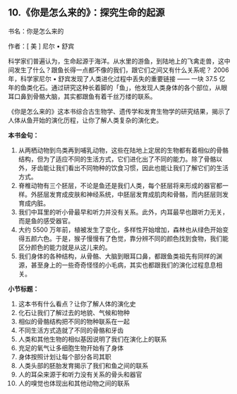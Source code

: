 ## 10.《你是怎么来的》：探究生命的起源
书名：你是怎么来的


作者：[ 美 ] 尼尔 • 舒宾


科学家们普遍认为，生命起源于海洋。从水里的游鱼，到陆地上的飞禽走兽，这中间发生了什么？跟鱼长得一点都不像的我们，跟它们之间又有什么关系呢？
2006 年，科学家尼尔 • 舒宾发现了人类进化过程中丢失的重要链接 —— 一块 37.5 亿年的鱼类化石。通过研究这种长着脚的「鱼」，他发现人类身体的各个部位，从眼耳口鼻到骨骼大脑，其实都跟鱼有着千丝万缕的联系。


《你是怎么来的》这本书综合古生物学、遗传学和发育生物学的研究结果，揭示了人体从鱼开始的演化历程，让你了解人类复杂的演化史。


**本书金句：**


1. 从两栖动物到鸟类再到哺乳动物，这些在陆地上定居的生物都有着相似的骨骼结构，但为了适应不同的生活方式，它们进化出了不同的能力。除了骨骼以外，牙齿能让我们看出不同物种的饮食习惯，因此也能让我们了解它们的生活方式。
2. 脊椎动物有三个胚层，不论是鱼还是我们人类，每个胚层将来形成的器官都一样。外胚层发育成皮肤和神经系统，中胚层发育成肌肉和骨骼，而内胚层则发育成内脏。
3. 我们中耳里的听小骨最早和听力并没有关系。此外，内耳最早也跟听力无关，而是鱼的感受器官。
4. 大约 5500 万年前，植被发生了变化，多样性开始增加，森林也从绿色开始变得五颜六色。于是，猴子慢慢有了色觉，靠分辨不同的颜色找到食物，我们能区分颜色的能力就是从这儿来的。
5. 我们身体的各种结构，从骨骼、大脑到眼耳口鼻，都跟鱼类祖先有同样的渊源，甚至身上的一些奇奇怪怪的小毛病，其实也都跟我们的演化过程息息相关。

**小节标题：**


1. 这本书有什么看点？让你了解人体的演化史
2. 化石让我们了解过去的地貌、气候和物种
3. 相似的骨骼结构把不同的物种联系在一起
4. 不同生活方式造就了不同的骨骼和牙齿
5. 人类和其他生物的相似基因说明了我们在演化上的联系
6. 充足的氧气让多细胞生物开始有了身体
7. 身体按照计划让每个部分各司其职
8. 人类头部的胚胎发育揭示了我们和鱼之间的联系
9. 人的耳朵来源于和听力没有关系的骨头和器官
10. 人的嗅觉也体现出和其他动物之间的联系
